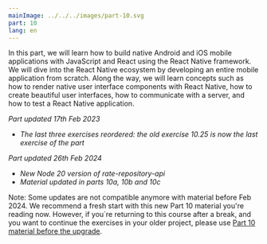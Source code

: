 ```yaml
---
mainImage: ../../../images/part-10.svg
part: 10
lang: en
---
```


<div class="intro">

In this part, we will learn how to build native Android and iOS mobile applications with JavaScript and React using the React Native framework. We will dive into the React Native ecosystem by developing an entire mobile application from scratch. Along the way, we will learn concepts such as how to render native user interface components with React Native, how to create beautiful user interfaces, how to communicate with a server, and how to test a React Native application.

<i>Part updated 17th Feb 2023</i>
- <i>The last three exercises reordered: the old exercise 10.25 is now the last exercise of the part</i>

<i>Part updated 26th Feb 2024</i>
- <i>New Node 20 version of rate-repository-api</i>
- <i>Material updated in parts 10a, 10b and 10c</i>


Note: Some updates are not compatible anymore with material before Feb 2024.
We recommend a fresh start with this new Part 10 material you're reading now. However, if you´re returning to this course after a break, and you want to continue the exercises in your older project, please use [Part 10 material before the upgrade](https://github.com/fullstack-hy2020/fullstack-hy2020.github.io/tree/e9784f36de8a0badc28fabde49e33e2959479177/src/content/10/en).


</div>
